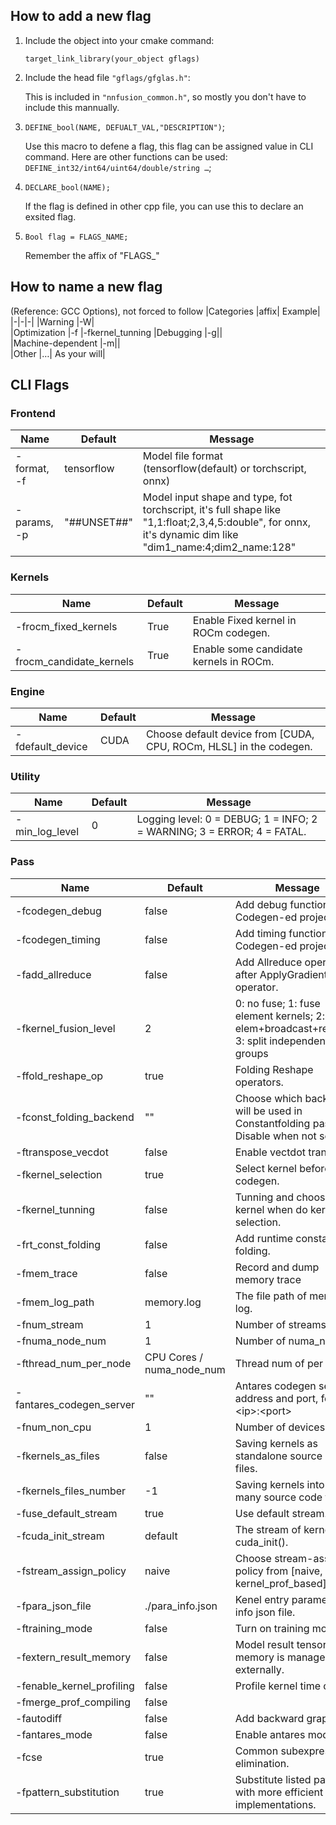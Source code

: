 ## How to add a new flag

1. Include the object into your cmake command: 

   `target_link_library(your_object gflags)`
2. Include the head file `"gflags/gfglas.h"`:

   This is included in `"nnfusion_common.h"`, so mostly you don't have to include this mannually.
3. `DEFINE_bool(NAME, DEFUALT_VAL,"DESCRIPTION")`;

   Use this macro to defene a flag, this flag can be assigned value in CLI command. 
   Here are other functions can be used: `DEFINE_int32/int64/uint64/double/string …`;
4. `DECLARE_bool(NAME);`

   If the flag is defined in other cpp file, you can use this to declare an exsited flag.
5. `Bool flag = FLAGS_NAME;  `

   Remember the affix of "FLAGS_"

## How to name a new flag

(Reference: GCC Options), not forced to follow
|Categories	|affix|	Example|
|-|-|-|
|Warning	|-W|	
|Optimization	|-f	|-fkernel_tunning
|Debugging	|-g||	
|Machine-dependent	|-m||	
|Other	|…|	As your will|


## CLI Flags
### Frontend
|Name|Default|Message|
|-|-|-|
|-format, -f|tensorflow|Model file format (tensorflow(default) or torchscript, onnx)|
|-params, -p|"##UNSET##"|Model input shape and type, fot torchscript, it's full shape like \"1,1:float;2,3,4,5:double\", for onnx, it's dynamic dim like \"dim1_name:4;dim2_name:128\"|

### Kernels
|Name|Default|Message|
|-|-|-|
|-frocm_fixed_kernels|True|Enable Fixed kernel in ROCm codegen.|
|-frocm_candidate_kernels|True|Enable some candidate kernels in ROCm.|

### Engine
|Name|Default|Message|
|-|-|-|
|-fdefault_device|CUDA|Choose default device from [CUDA, CPU, ROCm, HLSL] in the codegen.|

### Utility
|Name|Default|Message|
|-|-|-|
|-min_log_level|0|Logging level: 0 = DEBUG; 1 = INFO; 2 = WARNING; 3 = ERROR; 4 = FATAL.|

### Pass
|Name|Default|Message|
|-|-|-|
|-fcodegen_debug |false| Add debug functions in Codegen-ed project.|
|-fcodegen_timing|false| Add timing functions in Codegen-ed project.
|-fadd_allreduce|false|Add Allreduce operater after ApplyGradient operator.
|-fkernel_fusion_level|2|0: no fuse; 1: fuse element kernels; 2: fuse elem+broadcast+reshape; 3: split independent groups|
|-ffold_reshape_op|true|Folding Reshape operators.
|-fconst_folding_backend|""|Choose which backend will be used in Constantfolding pass. Disable when not set.
|-ftranspose_vecdot|false|Enable vectdot transpose.
|-fkernel_selection|true|Select kernel before codegen.
|-fkernel_tunning|false|Tunning and choose best kernel when do kernel selection.
|-frt_const_folding|false|Add runtime constant folding.
|-fmem_trace|false|Record and dump memory trace
|-fmem_log_path|memory.log|The file path of memory log.
|-fnum_stream|1|Number of streams.
|-fnuma_node_num|1|Number of numa_node.
|-fthread_num_per_node|CPU Cores / numa_node_num|Thread num of per node.
|-fantares_codegen_server|""|Antares codegen server address and port, format: \<ip\>:\<port\>
|-fnum_non_cpu|1|Number of devices.
|-fkernels_as_files|false|Saving kernels as standalone source code files.
|-fkernels_files_number|-1|Saving kernels into how many source code files.
|-fuse_default_stream|true|Use default stream.
|-fcuda_init_stream|default|The stream of kernels in cuda_init().
|-fstream_assign_policy|naive|Choose stream-assign policy from [naive, kernel_prof_based].
|-fpara_json_file|./para_info.json|Kenel entry parameter info json file.
|-ftraining_mode|false|Turn on training mode.
|-fextern_result_memory|false|Model result tensor memory is managed externally.
|-fenable_kernel_profiling|false|Profile kernel time cost.
|-fmerge_prof_compiling|false|
|-fautodiff|false|Add backward graph.
|-fantares_mode|false|Enable antares mode.
|-fcse|true|Common subexpression elimination.
|-fpattern_substitution|true|Substitute listed patterns with more efficient implementations.










